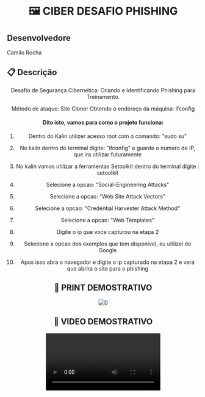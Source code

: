 <h1 align="center">🖼️ CIBER DESAFIO PHISHING</h1> 

## Desenvolvedore
Camilo Rocha<br>



## 📋 Descrição 
<center>Desafio de Segurança Cibernética: Criando e Identificando Phishing para Treinamento. </br>


Método de ataque: Site Cloner
Obtendo o endereço da máquina: ifconfig



#### Dito isto, vamos para como o projeto funciona:

1. Dentro do Kalin utilizer acesso root com o comando: "sudo su"  

2. No kalin dentro do terminal digite: "ifconfig" e guarde o numero de IP, que ira utilizar futuramente<br>

3. No kalin vamos utilizar a ferramentas Setoolkit dentro do terminal digite : setoolkit<br>

4. Selecione a opcao: "Social-Engineering Attacks" <br>
    
5. Selecione a opcao: "Web Site Attack Vectors"  <br>

6. Selecione a opcao: "Credential Harvester Attack Method"<br> 

7. Selecione a opcao: "Web Templates"<br> 

8. Digite o ip que voce capturou na etapa 2 <br> 

9. Selecione a opcao dos exemplos que tem disponivel, eu utilizei do Google <br> 

10. Apos isso abra o navegador e digite o ip capturado na etapa 2 e vera que abrira o site para o phishing <br>

## 🚧 PRINT DEMOSTRATIVO

![0](cibersecurity-desafio-phishing/Print.png)



## 🚧 VIDEO DEMOSTRATIVO

![1](cibersecurity-desafio-phishing/Teste-ciber.mp4)


